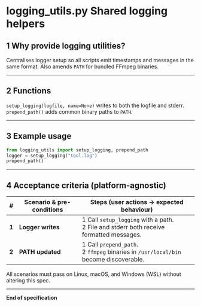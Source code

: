 # logging_utils.py Shared logging helpers

## 1 Why provide logging utilities?

Centralises logger setup so all scripts emit timestamps and messages in the same
format. Also amends `PATH` for bundled FFmpeg binaries.

---

## 2 Functions

`setup_logging(logfile, name=None)` writes to both the logfile and stderr.
`prepend_path()` adds common binary paths to `PATH`.

---

## 3 Example usage

```python
from logging_utils import setup_logging, prepend_path
logger = setup_logging("tool.log")
prepend_path()
```

---

## 4 Acceptance criteria (platform-agnostic)

| # | Scenario & pre-conditions | Steps (user actions -> expected behaviour) |
| --- | ------------------------------------------------------------ | ------------------------------------------------------ |
| **1** | **Logger writes** | 1 Call `setup_logging` with a path.<br>2 File and stderr both receive formatted messages. |
| **2** | **PATH updated** | 1 Call `prepend_path`.<br>2 `ffmpeg` binaries in `/usr/local/bin` become discoverable. |

All scenarios must pass on Linux, macOS, and Windows (WSL) without altering this spec.

---

**End of specification**
